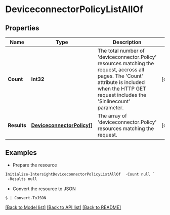 # DeviceconnectorPolicyListAllOf
## Properties

Name | Type | Description | Notes
------------ | ------------- | ------------- | -------------
**Count** | **Int32** | The total number of &#39;deviceconnector.Policy&#39; resources matching the request, accross all pages. The &#39;Count&#39; attribute is included when the HTTP GET request includes the &#39;$inlinecount&#39; parameter. | [optional] 
**Results** | [**DeviceconnectorPolicy[]**](DeviceconnectorPolicy.md) | The array of &#39;deviceconnector.Policy&#39; resources matching the request. | [optional] 

## Examples

- Prepare the resource
```powershell
Initialize-IntersightDeviceconnectorPolicyListAllOf  -Count null `
 -Results null
```

- Convert the resource to JSON
```powershell
$ | Convert-ToJSON
```

[[Back to Model list]](../README.md#documentation-for-models) [[Back to API list]](../README.md#documentation-for-api-endpoints) [[Back to README]](../README.md)

